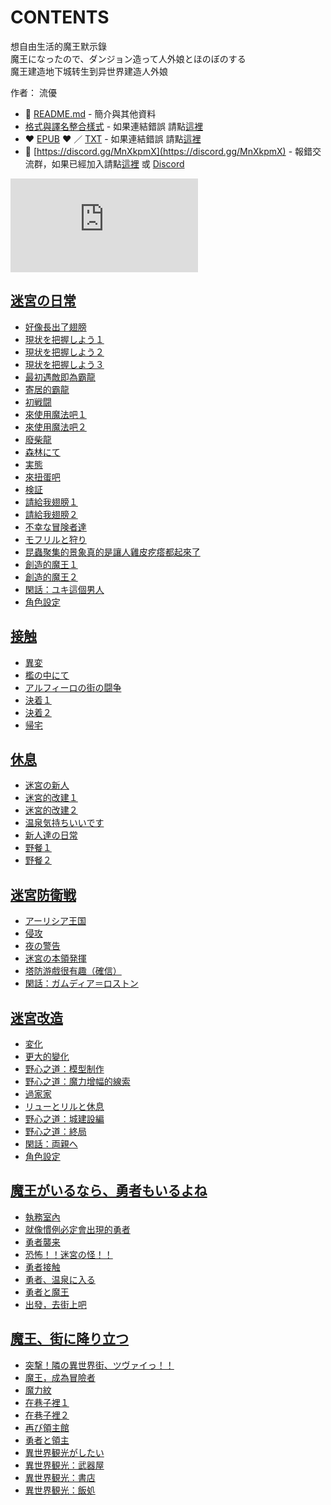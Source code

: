 # CONTENTS

想自由生活的魔王默示錄  
魔王になったので、ダンジョン造って人外娘とほのぼのする  
魔王建造地下城转生到异世界建造人外娘  

作者： 流優  



- :closed_book: [README.md](README.md) - 簡介與其他資料
- [格式與譯名整合樣式](https://github.com/bluelovers/node-novel/blob/master/lib/locales/%E6%83%B3%E8%87%AA%E7%94%B1%E7%94%9F%E6%B4%BB%E7%9A%84%E9%AD%94%E7%8E%8B%E9%BB%98%E7%A4%BA%E9%8C%84.ts) - 如果連結錯誤 請點[這裡](https://github.com/bluelovers/node-novel/blob/master/lib/locales/)
-  :heart: [EPUB](https://gitlab.com/demonovel/epub-txt/blob/master/syosetu_out/%E6%83%B3%E8%87%AA%E7%94%B1%E7%94%9F%E6%B4%BB%E7%9A%84%E9%AD%94%E7%8E%8B%E9%BB%98%E7%A4%BA%E9%8C%84.epub) :heart:  ／ [TXT](https://gitlab.com/demonovel/epub-txt/blob/master/syosetu_out/out/%E6%83%B3%E8%87%AA%E7%94%B1%E7%94%9F%E6%B4%BB%E7%9A%84%E9%AD%94%E7%8E%8B%E9%BB%98%E7%A4%BA%E9%8C%84.out.txt) - 如果連結錯誤 請點[這裡](https://gitlab.com/demonovel/epub-txt/blob/master/syosetu_out/syosetu_out)
- :mega: [https://discord.gg/MnXkpmX](https://discord.gg/MnXkpmX) - 報錯交流群，如果已經加入請點[這裡](https://discordapp.com/channels/467794087769014273/467794088285175809) 或 [Discord](https://discordapp.com/channels/@me)


![導航目錄](https://chart.apis.google.com/chart?cht=qr&chs=150x150&chl=https://gitlab.com/novel-group/txt-source/blob/master/syosetu/想自由生活的魔王默示錄/導航目錄.md "導航目錄")




## [迷宮の日常](00000_%E8%BF%B7%E5%AE%AE%E3%81%AE%E6%97%A5%E5%B8%B8)

- [好像長出了翅膀](00000_%E8%BF%B7%E5%AE%AE%E3%81%AE%E6%97%A5%E5%B8%B8/00010_%E5%A5%BD%E5%83%8F%E9%95%B7%E5%87%BA%E4%BA%86%E7%BF%85%E8%86%80.txt)
- [現状を把握しよう１](00000_%E8%BF%B7%E5%AE%AE%E3%81%AE%E6%97%A5%E5%B8%B8/00020_%E7%8F%BE%E7%8A%B6%E3%82%92%E6%8A%8A%E6%8F%A1%E3%81%97%E3%82%88%E3%81%86%EF%BC%91.txt)
- [現状を把握しよう２](00000_%E8%BF%B7%E5%AE%AE%E3%81%AE%E6%97%A5%E5%B8%B8/00030_%E7%8F%BE%E7%8A%B6%E3%82%92%E6%8A%8A%E6%8F%A1%E3%81%97%E3%82%88%E3%81%86%EF%BC%92.txt)
- [現状を把握しよう３](00000_%E8%BF%B7%E5%AE%AE%E3%81%AE%E6%97%A5%E5%B8%B8/00040_%E7%8F%BE%E7%8A%B6%E3%82%92%E6%8A%8A%E6%8F%A1%E3%81%97%E3%82%88%E3%81%86%EF%BC%93.txt)
- [最初遇敵即為霸龍](00000_%E8%BF%B7%E5%AE%AE%E3%81%AE%E6%97%A5%E5%B8%B8/00050_%E6%9C%80%E5%88%9D%E9%81%87%E6%95%B5%E5%8D%B3%E7%82%BA%E9%9C%B8%E9%BE%8D.txt)
- [寄居的霸龍](00000_%E8%BF%B7%E5%AE%AE%E3%81%AE%E6%97%A5%E5%B8%B8/00060_%E5%AF%84%E5%B1%85%E7%9A%84%E9%9C%B8%E9%BE%8D.txt)
- [初戦闘](00000_%E8%BF%B7%E5%AE%AE%E3%81%AE%E6%97%A5%E5%B8%B8/00070_%E5%88%9D%E6%88%A6%E9%97%98.txt)
- [來使用魔法吧１](00000_%E8%BF%B7%E5%AE%AE%E3%81%AE%E6%97%A5%E5%B8%B8/00080_%E4%BE%86%E4%BD%BF%E7%94%A8%E9%AD%94%E6%B3%95%E5%90%A7%EF%BC%91.txt)
- [來使用魔法吧２](00000_%E8%BF%B7%E5%AE%AE%E3%81%AE%E6%97%A5%E5%B8%B8/00090_%E4%BE%86%E4%BD%BF%E7%94%A8%E9%AD%94%E6%B3%95%E5%90%A7%EF%BC%92.txt)
- [廢柴龍](00000_%E8%BF%B7%E5%AE%AE%E3%81%AE%E6%97%A5%E5%B8%B8/00100_%E5%BB%A2%E6%9F%B4%E9%BE%8D.txt)
- [森林にて](00000_%E8%BF%B7%E5%AE%AE%E3%81%AE%E6%97%A5%E5%B8%B8/00110_%E6%A3%AE%E6%9E%97%E3%81%AB%E3%81%A6.txt)
- [実態](00000_%E8%BF%B7%E5%AE%AE%E3%81%AE%E6%97%A5%E5%B8%B8/00120_%E5%AE%9F%E6%85%8B.txt)
- [來扭蛋吧](00000_%E8%BF%B7%E5%AE%AE%E3%81%AE%E6%97%A5%E5%B8%B8/00130_%E4%BE%86%E6%89%AD%E8%9B%8B%E5%90%A7.txt)
- [検証](00000_%E8%BF%B7%E5%AE%AE%E3%81%AE%E6%97%A5%E5%B8%B8/00140_%E6%A4%9C%E8%A8%BC.txt)
- [請給我翅膀１](00000_%E8%BF%B7%E5%AE%AE%E3%81%AE%E6%97%A5%E5%B8%B8/00150_%E8%AB%8B%E7%B5%A6%E6%88%91%E7%BF%85%E8%86%80%EF%BC%91.txt)
- [請給我翅膀２](00000_%E8%BF%B7%E5%AE%AE%E3%81%AE%E6%97%A5%E5%B8%B8/00160_%E8%AB%8B%E7%B5%A6%E6%88%91%E7%BF%85%E8%86%80%EF%BC%92.txt)
- [不幸な冒険者達](00000_%E8%BF%B7%E5%AE%AE%E3%81%AE%E6%97%A5%E5%B8%B8/00170_%E4%B8%8D%E5%B9%B8%E3%81%AA%E5%86%92%E9%99%BA%E8%80%85%E9%81%94.txt)
- [モフリルと狩り](00000_%E8%BF%B7%E5%AE%AE%E3%81%AE%E6%97%A5%E5%B8%B8/00180_%E3%83%A2%E3%83%95%E3%83%AA%E3%83%AB%E3%81%A8%E7%8B%A9%E3%82%8A.txt)
- [昆蟲聚集的景象真的是讓人雞皮疙瘩都起來了](00000_%E8%BF%B7%E5%AE%AE%E3%81%AE%E6%97%A5%E5%B8%B8/00190_%E6%98%86%E8%9F%B2%E8%81%9A%E9%9B%86%E7%9A%84%E6%99%AF%E8%B1%A1%E7%9C%9F%E7%9A%84%E6%98%AF%E8%AE%93%E4%BA%BA%E9%9B%9E%E7%9A%AE%E7%96%99%E7%98%A9%E9%83%BD%E8%B5%B7%E4%BE%86%E4%BA%86.txt)
- [創造的魔王１](00000_%E8%BF%B7%E5%AE%AE%E3%81%AE%E6%97%A5%E5%B8%B8/00200_%E5%89%B5%E9%80%A0%E7%9A%84%E9%AD%94%E7%8E%8B%EF%BC%91.txt)
- [創造的魔王２](00000_%E8%BF%B7%E5%AE%AE%E3%81%AE%E6%97%A5%E5%B8%B8/00210_%E5%89%B5%E9%80%A0%E7%9A%84%E9%AD%94%E7%8E%8B%EF%BC%92.txt)
- [閑話：ユキ這個男人](00000_%E8%BF%B7%E5%AE%AE%E3%81%AE%E6%97%A5%E5%B8%B8/00220_%E9%96%91%E8%A9%B1%EF%BC%9A%E3%83%A6%E3%82%AD%E9%80%99%E5%80%8B%E7%94%B7%E4%BA%BA.txt)
- [角色設定](00000_%E8%BF%B7%E5%AE%AE%E3%81%AE%E6%97%A5%E5%B8%B8/00230_%E8%A7%92%E8%89%B2%E8%A8%AD%E5%AE%9A.txt)


## [接触](00010_%E6%8E%A5%E8%A7%A6)

- [異変](00010_%E6%8E%A5%E8%A7%A6/00010_%E7%95%B0%E5%A4%89.txt)
- [檻の中にて](00010_%E6%8E%A5%E8%A7%A6/00020_%E6%AA%BB%E3%81%AE%E4%B8%AD%E3%81%AB%E3%81%A6.txt)
- [アルフィーロの街の闘争](00010_%E6%8E%A5%E8%A7%A6/00030_%E3%82%A2%E3%83%AB%E3%83%95%E3%82%A3%E3%83%BC%E3%83%AD%E3%81%AE%E8%A1%97%E3%81%AE%E9%97%98%E4%BA%89.txt)
- [決着１](00010_%E6%8E%A5%E8%A7%A6/00040_%E6%B1%BA%E7%9D%80%EF%BC%91.txt)
- [決着２](00010_%E6%8E%A5%E8%A7%A6/00050_%E6%B1%BA%E7%9D%80%EF%BC%92.txt)
- [帰宅](00010_%E6%8E%A5%E8%A7%A6/00060_%E5%B8%B0%E5%AE%85.txt)


## [休息](00020_%E4%BC%91%E6%81%AF)

- [迷宮の新人](00020_%E4%BC%91%E6%81%AF/00010_%E8%BF%B7%E5%AE%AE%E3%81%AE%E6%96%B0%E4%BA%BA.txt)
- [迷宮的改建１](00020_%E4%BC%91%E6%81%AF/00020_%E8%BF%B7%E5%AE%AE%E7%9A%84%E6%94%B9%E5%BB%BA%EF%BC%91.txt)
- [迷宮的改建２](00020_%E4%BC%91%E6%81%AF/00030_%E8%BF%B7%E5%AE%AE%E7%9A%84%E6%94%B9%E5%BB%BA%EF%BC%92.txt)
- [温泉気持ちいいです](00020_%E4%BC%91%E6%81%AF/00040_%E6%B8%A9%E6%B3%89%E6%B0%97%E6%8C%81%E3%81%A1%E3%81%84%E3%81%84%E3%81%A7%E3%81%99.txt)
- [新人達の日常](00020_%E4%BC%91%E6%81%AF/00050_%E6%96%B0%E4%BA%BA%E9%81%94%E3%81%AE%E6%97%A5%E5%B8%B8.txt)
- [野餐１](00020_%E4%BC%91%E6%81%AF/00060_%E9%87%8E%E9%A4%90%EF%BC%91.txt)
- [野餐２](00020_%E4%BC%91%E6%81%AF/00070_%E9%87%8E%E9%A4%90%EF%BC%92.txt)


## [迷宮防衛戦](00030_%E8%BF%B7%E5%AE%AE%E9%98%B2%E8%A1%9B%E6%88%A6)

- [アーリシア王国](00030_%E8%BF%B7%E5%AE%AE%E9%98%B2%E8%A1%9B%E6%88%A6/00010_%E3%82%A2%E3%83%BC%E3%83%AA%E3%82%B7%E3%82%A2%E7%8E%8B%E5%9B%BD.txt)
- [侵攻](00030_%E8%BF%B7%E5%AE%AE%E9%98%B2%E8%A1%9B%E6%88%A6/00020_%E4%BE%B5%E6%94%BB.txt)
- [夜の警告](00030_%E8%BF%B7%E5%AE%AE%E9%98%B2%E8%A1%9B%E6%88%A6/00030_%E5%A4%9C%E3%81%AE%E8%AD%A6%E5%91%8A.txt)
- [迷宮の本領発揮](00030_%E8%BF%B7%E5%AE%AE%E9%98%B2%E8%A1%9B%E6%88%A6/00040_%E8%BF%B7%E5%AE%AE%E3%81%AE%E6%9C%AC%E9%A0%98%E7%99%BA%E6%8F%AE.txt)
- [塔防游戲很有趣（確信）](00030_%E8%BF%B7%E5%AE%AE%E9%98%B2%E8%A1%9B%E6%88%A6/00050_%E5%A1%94%E9%98%B2%E6%B8%B8%E6%88%B2%E5%BE%88%E6%9C%89%E8%B6%A3%EF%BC%88%E7%A2%BA%E4%BF%A1%EF%BC%89.txt)
- [閑話：ガムディア＝ロストン](00030_%E8%BF%B7%E5%AE%AE%E9%98%B2%E8%A1%9B%E6%88%A6/00060_%E9%96%91%E8%A9%B1%EF%BC%9A%E3%82%AC%E3%83%A0%E3%83%87%E3%82%A3%E3%82%A2%EF%BC%9D%E3%83%AD%E3%82%B9%E3%83%88%E3%83%B3.txt)


## [迷宮改造](00040_%E8%BF%B7%E5%AE%AE%E6%94%B9%E9%80%A0)

- [変化](00040_%E8%BF%B7%E5%AE%AE%E6%94%B9%E9%80%A0/00010_%E5%A4%89%E5%8C%96.txt)
- [更大的變化](00040_%E8%BF%B7%E5%AE%AE%E6%94%B9%E9%80%A0/00020_%E6%9B%B4%E5%A4%A7%E7%9A%84%E8%AE%8A%E5%8C%96.txt)
- [野心之道：模型制作](00040_%E8%BF%B7%E5%AE%AE%E6%94%B9%E9%80%A0/00030_%E9%87%8E%E5%BF%83%E4%B9%8B%E9%81%93%EF%BC%9A%E6%A8%A1%E5%9E%8B%E5%88%B6%E4%BD%9C.txt)
- [野心之道：魔力增幅的線索](00040_%E8%BF%B7%E5%AE%AE%E6%94%B9%E9%80%A0/00040_%E9%87%8E%E5%BF%83%E4%B9%8B%E9%81%93%EF%BC%9A%E9%AD%94%E5%8A%9B%E5%A2%9E%E5%B9%85%E7%9A%84%E7%B7%9A%E7%B4%A2.txt)
- [過家家](00040_%E8%BF%B7%E5%AE%AE%E6%94%B9%E9%80%A0/00050_%E9%81%8E%E5%AE%B6%E5%AE%B6.txt)
- [リューとリルと休息](00040_%E8%BF%B7%E5%AE%AE%E6%94%B9%E9%80%A0/00060_%E3%83%AA%E3%83%A5%E3%83%BC%E3%81%A8%E3%83%AA%E3%83%AB%E3%81%A8%E4%BC%91%E6%81%AF.txt)
- [野心之道：城建設編](00040_%E8%BF%B7%E5%AE%AE%E6%94%B9%E9%80%A0/00070_%E9%87%8E%E5%BF%83%E4%B9%8B%E9%81%93%EF%BC%9A%E5%9F%8E%E5%BB%BA%E8%A8%AD%E7%B7%A8.txt)
- [野心之道：終局](00040_%E8%BF%B7%E5%AE%AE%E6%94%B9%E9%80%A0/00080_%E9%87%8E%E5%BF%83%E4%B9%8B%E9%81%93%EF%BC%9A%E7%B5%82%E5%B1%80.txt)
- [閑話：両親へ](00040_%E8%BF%B7%E5%AE%AE%E6%94%B9%E9%80%A0/00090_%E9%96%91%E8%A9%B1%EF%BC%9A%E4%B8%A1%E8%A6%AA%E3%81%B8.txt)
- [角色設定](00040_%E8%BF%B7%E5%AE%AE%E6%94%B9%E9%80%A0/00100_%E8%A7%92%E8%89%B2%E8%A8%AD%E5%AE%9A.txt)


## [魔王がいるなら、勇者もいるよね](00050_%E9%AD%94%E7%8E%8B%E3%81%8C%E3%81%84%E3%82%8B%E3%81%AA%E3%82%89%E3%80%81%E5%8B%87%E8%80%85%E3%82%82%E3%81%84%E3%82%8B%E3%82%88%E3%81%AD)

- [執務室內](00050_%E9%AD%94%E7%8E%8B%E3%81%8C%E3%81%84%E3%82%8B%E3%81%AA%E3%82%89%E3%80%81%E5%8B%87%E8%80%85%E3%82%82%E3%81%84%E3%82%8B%E3%82%88%E3%81%AD/00010_%E5%9F%B7%E5%8B%99%E5%AE%A4%E5%85%A7.txt)
- [就像慣例必定會出現的勇者](00050_%E9%AD%94%E7%8E%8B%E3%81%8C%E3%81%84%E3%82%8B%E3%81%AA%E3%82%89%E3%80%81%E5%8B%87%E8%80%85%E3%82%82%E3%81%84%E3%82%8B%E3%82%88%E3%81%AD/00020_%E5%B0%B1%E5%83%8F%E6%85%A3%E4%BE%8B%E5%BF%85%E5%AE%9A%E6%9C%83%E5%87%BA%E7%8F%BE%E7%9A%84%E5%8B%87%E8%80%85.txt)
- [勇者襲来](00050_%E9%AD%94%E7%8E%8B%E3%81%8C%E3%81%84%E3%82%8B%E3%81%AA%E3%82%89%E3%80%81%E5%8B%87%E8%80%85%E3%82%82%E3%81%84%E3%82%8B%E3%82%88%E3%81%AD/00030_%E5%8B%87%E8%80%85%E8%A5%B2%E6%9D%A5.txt)
- [恐怖！！迷宮の怪！！](00050_%E9%AD%94%E7%8E%8B%E3%81%8C%E3%81%84%E3%82%8B%E3%81%AA%E3%82%89%E3%80%81%E5%8B%87%E8%80%85%E3%82%82%E3%81%84%E3%82%8B%E3%82%88%E3%81%AD/00040_%E6%81%90%E6%80%96%EF%BC%81%EF%BC%81%E8%BF%B7%E5%AE%AE%E3%81%AE%E6%80%AA%EF%BC%81%EF%BC%81.txt)
- [勇者接触](00050_%E9%AD%94%E7%8E%8B%E3%81%8C%E3%81%84%E3%82%8B%E3%81%AA%E3%82%89%E3%80%81%E5%8B%87%E8%80%85%E3%82%82%E3%81%84%E3%82%8B%E3%82%88%E3%81%AD/00050_%E5%8B%87%E8%80%85%E6%8E%A5%E8%A7%A6.txt)
- [勇者、温泉に入る](00050_%E9%AD%94%E7%8E%8B%E3%81%8C%E3%81%84%E3%82%8B%E3%81%AA%E3%82%89%E3%80%81%E5%8B%87%E8%80%85%E3%82%82%E3%81%84%E3%82%8B%E3%82%88%E3%81%AD/00060_%E5%8B%87%E8%80%85%E3%80%81%E6%B8%A9%E6%B3%89%E3%81%AB%E5%85%A5%E3%82%8B.txt)
- [勇者と魔王](00050_%E9%AD%94%E7%8E%8B%E3%81%8C%E3%81%84%E3%82%8B%E3%81%AA%E3%82%89%E3%80%81%E5%8B%87%E8%80%85%E3%82%82%E3%81%84%E3%82%8B%E3%82%88%E3%81%AD/00070_%E5%8B%87%E8%80%85%E3%81%A8%E9%AD%94%E7%8E%8B.txt)
- [出發，去街上吧](00050_%E9%AD%94%E7%8E%8B%E3%81%8C%E3%81%84%E3%82%8B%E3%81%AA%E3%82%89%E3%80%81%E5%8B%87%E8%80%85%E3%82%82%E3%81%84%E3%82%8B%E3%82%88%E3%81%AD/00080_%E5%87%BA%E7%99%BC%EF%BC%8C%E5%8E%BB%E8%A1%97%E4%B8%8A%E5%90%A7.txt)


## [魔王、街に降り立つ](00060_%E9%AD%94%E7%8E%8B%E3%80%81%E8%A1%97%E3%81%AB%E9%99%8D%E3%82%8A%E7%AB%8B%E3%81%A4)

- [突撃！隣の異世界街、ツヴァイっ！！](00060_%E9%AD%94%E7%8E%8B%E3%80%81%E8%A1%97%E3%81%AB%E9%99%8D%E3%82%8A%E7%AB%8B%E3%81%A4/00010_%E7%AA%81%E6%92%83%EF%BC%81%E9%9A%A3%E3%81%AE%E7%95%B0%E4%B8%96%E7%95%8C%E8%A1%97%E3%80%81%E3%83%84%E3%83%B4%E3%82%A1%E3%82%A4%E3%81%A3%EF%BC%81%EF%BC%81.txt)
- [魔王，成為冒險者](00060_%E9%AD%94%E7%8E%8B%E3%80%81%E8%A1%97%E3%81%AB%E9%99%8D%E3%82%8A%E7%AB%8B%E3%81%A4/00020_%E9%AD%94%E7%8E%8B%EF%BC%8C%E6%88%90%E7%82%BA%E5%86%92%E9%9A%AA%E8%80%85.txt)
- [魔力紋](00060_%E9%AD%94%E7%8E%8B%E3%80%81%E8%A1%97%E3%81%AB%E9%99%8D%E3%82%8A%E7%AB%8B%E3%81%A4/00030_%E9%AD%94%E5%8A%9B%E7%B4%8B.txt)
- [在巷子裡１](00060_%E9%AD%94%E7%8E%8B%E3%80%81%E8%A1%97%E3%81%AB%E9%99%8D%E3%82%8A%E7%AB%8B%E3%81%A4/00040_%E5%9C%A8%E5%B7%B7%E5%AD%90%E8%A3%A1%EF%BC%91.txt)
- [在巷子裡２](00060_%E9%AD%94%E7%8E%8B%E3%80%81%E8%A1%97%E3%81%AB%E9%99%8D%E3%82%8A%E7%AB%8B%E3%81%A4/00050_%E5%9C%A8%E5%B7%B7%E5%AD%90%E8%A3%A1%EF%BC%92.txt)
- [再び領主館](00060_%E9%AD%94%E7%8E%8B%E3%80%81%E8%A1%97%E3%81%AB%E9%99%8D%E3%82%8A%E7%AB%8B%E3%81%A4/00060_%E5%86%8D%E3%81%B3%E9%A0%98%E4%B8%BB%E9%A4%A8.txt)
- [勇者と領主](00060_%E9%AD%94%E7%8E%8B%E3%80%81%E8%A1%97%E3%81%AB%E9%99%8D%E3%82%8A%E7%AB%8B%E3%81%A4/00070_%E5%8B%87%E8%80%85%E3%81%A8%E9%A0%98%E4%B8%BB.txt)
- [異世界観光がしたい](00060_%E9%AD%94%E7%8E%8B%E3%80%81%E8%A1%97%E3%81%AB%E9%99%8D%E3%82%8A%E7%AB%8B%E3%81%A4/00080_%E7%95%B0%E4%B8%96%E7%95%8C%E8%A6%B3%E5%85%89%E3%81%8C%E3%81%97%E3%81%9F%E3%81%84.txt)
- [異世界観光：武器屋](00060_%E9%AD%94%E7%8E%8B%E3%80%81%E8%A1%97%E3%81%AB%E9%99%8D%E3%82%8A%E7%AB%8B%E3%81%A4/00090_%E7%95%B0%E4%B8%96%E7%95%8C%E8%A6%B3%E5%85%89%EF%BC%9A%E6%AD%A6%E5%99%A8%E5%B1%8B.txt)
- [異世界観光：書店](00060_%E9%AD%94%E7%8E%8B%E3%80%81%E8%A1%97%E3%81%AB%E9%99%8D%E3%82%8A%E7%AB%8B%E3%81%A4/00100_%E7%95%B0%E4%B8%96%E7%95%8C%E8%A6%B3%E5%85%89%EF%BC%9A%E6%9B%B8%E5%BA%97.txt)
- [異世界観光：飯処](00060_%E9%AD%94%E7%8E%8B%E3%80%81%E8%A1%97%E3%81%AB%E9%99%8D%E3%82%8A%E7%AB%8B%E3%81%A4/00110_%E7%95%B0%E4%B8%96%E7%95%8C%E8%A6%B3%E5%85%89%EF%BC%9A%E9%A3%AF%E5%87%A6.txt)

